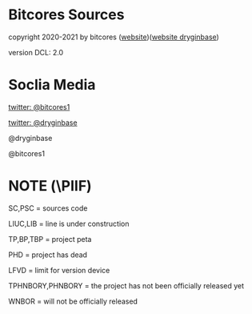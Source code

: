 # Bitcores Sources
copyright 2020-2021 by bitcores ([website](http://bitcore-s2.ml))([website dryginbase](http://dryginbase.ml/))

version DCL: 2.0 

# Soclia Media

[twitter: @bitcores1](http://twitter.com/bitcores1)

[twitter: @dryginbase](http://twitter.com/dryginbase)

@dryginbase

@bitcores1

# NOTE (\PIIF)

SC,PSC = sources code

LIUC,LIB = line is under construction

TP,BP,TBP = project peta

PHD = project has dead

LFVD = limit for version device

TPHNBORY,PHNBORY = the project has not been officially released yet

WNBOR = will not be officially released


